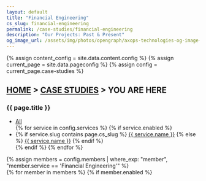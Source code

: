 ```yaml
---
layout: default
title: "Financial Engineering"
cs_slug: financial-engineering
permalink: /case-studies/financial-engineering
description: "Our Projects: Past & Present"
og_image_url: /assets/img/photos/opengraph/axops-technologies-og-image-v1.jpg
---
```

{% assign content_config = site.data.content.config %}
{% assign current_page = site.data.pageconfig %}
{% assign config = current_page.case-studies %}

  <div class="content-wrapper">
    <!-- .content-wrapper -->
    <section class="wrapper bg-light wrapper-border">
        <div class="container py-14 py-md-16">
            <div class="row mb-3">
                <div class="col-md-10 col-lg-12 col-xl-10 col-xxl-9 mx-auto text-center" data-cues="slideInDown" data-group="page-title" data-delay="50">
                    <h2 class="fs-15 text-uppercase text-muted mb-3"><a href="{{ site.url }}" aria-label="Home Page">HOME</a> > <a href="{{ config.page_slug }}" aria-label="Explore our Case Studies.">CASE STUDIES</a> > YOU ARE HERE</h2>
                    <h3 class="display-4 mb-7 px-lg-19 px-xl-18">{{ page.title }}</h3>
                    <p>
                      <ul class="list-inline mb-0">
                        <li class="list-inline-item me-1 mb-2">
                          <a href="{{ config.page_slug }}" aria-label="All Services"><span class="btn btn-soft-ash btn-sm rounded text-blue">All</span></a>
                        </li>
                        {% for service in config.services %}
                        {% if service.enabled %}
                        <li class="list-inline-item me-1 mb-2">
                        {% if service.slug contains page.cs_slug %}
                          <a href="{{ service.slug }}" aria-label="{{ service.name }}"><span class="btn btn-soft-ash btn-sm rounded bg-blue text-white">{{ service.name }}</span></a>
                        {% else %}
                          <a href="{{ service.slug }}" aria-label="{{ service.name }}"><span class="btn btn-soft-ash btn-sm rounded text-blue">{{ service.name }}</span></a>
                        {% endif %}
                        </li>
                        {% endif %}
                        {% endfor %}
                      </ul>
                    </p>
                </div>
                <!--/column -->
            </div><!--/.row -->
            {% assign members = config.members | where_exp: "member", "member.service == 'Financial Engineering'" %}
            <div class="row grid-view gx-md-8 gx-xl-10 gy-8 gy-lg-8" data-cue="slideInDown" data-delay="700">
                {% for member in members %}
                {% if member.enabled %}
                <div class="col-md-6 col-lg-4">
                  <div class="position-relative">
                  <div class="shape rounded bg-soft-blue rellax d-md-block" data-rellax-speed="0" style="bottom: -0.75rem; right: -0.75rem; width: 98%; height: 98%; z-index:0"></div>
                  <div class="card">
                      <figure class="card-img-top"><a href="{{ site.url }}/case-studies/{{ member.slug }}" aria-label="{{ member.title }}"><img class="img-fluid" src="{{ member.image_src }}" srcset="{{ member.image_src }}" alt="" /></a></figure>
                      <div class="card-body px-6 py-5">
                      <h4 class="mb-1"><a href="{{ site.url }}/case-studies/{{ member.slug }}" aria-label="{{ member.title }}">{{ member.title }}</a></h4>
                      <p class="mb-0" style="color: inherit;">{{ member.subtitle }}</p>
                      <p>
                        <ul class="list-inline mb-0">
                          {% for tech in member.technologies %}
                          <li class="list-inline-item me-1 mb-2">
                            <span class="btn btn-soft-ash btn-sm rounded">{{ tech }}</span>
                          </li>
                          {% endfor %}
                        </ul>
                      </p>  
                      <p>
                        <div class="post-category text-line text-blue">SERVICE: {{ member.service }}</div><br />
                        <div class="post-category text-line text-green">INDUSTRY: {{ member.industry }}</div><br />
                        <div class="post-category text-line text-ash">SCALE: {{ member.scale }}</div>
                      </p>
                      </div>
                      <!--/.card-body -->
                  </div>
                  <!-- /.card -->
                  </div>
                  <!-- /div -->
                </div>
                {% endif %}
                {% endfor %}
                <!--/column -->
            </div>
            <!--/.row -->
        </div>
        <!-- /.container -->
    </section>
    <!-- /section -->
    {% include contact-form-2.html %}
  </div>
  <!-- /.content-wrapper -->
